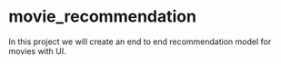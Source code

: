 # movie_recommendation
In this project we will create an end to end recommendation model for movies with UI.
